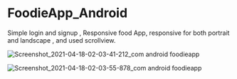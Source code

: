 # FoodieApp_Android
Simple login and signup , Responsive food App, responsive for both portrait and landscape , and used scrollview.

![Screenshot_2021-04-18-02-03-41-212_com android foodieapp](https://user-images.githubusercontent.com/76764486/115126182-df277200-9fea-11eb-9df2-52ae976f0e6c.jpg)

![Screenshot_2021-04-18-02-03-55-878_com android foodieapp](https://user-images.githubusercontent.com/76764486/115126217-1007a700-9feb-11eb-9739-d251b3d9df7a.jpg)
